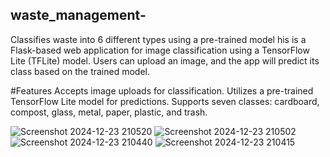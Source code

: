 ## waste_management-
Classifies waste into 6 different types using a pre-trained model
his is a Flask-based web application for image classification using a TensorFlow Lite (TFLite) model. Users can upload an image, and the app will predict its class based on the trained model.

#Features
Accepts image uploads for classification.
Utilizes a pre-trained TensorFlow Lite model for predictions.
Supports seven classes: cardboard, compost, glass, metal, paper, plastic, and trash.

![Screenshot 2024-12-23 210520](https://github.com/user-attachments/assets/3d8865f2-90c7-416b-929c-133fd38611d5)
![Screenshot 2024-12-23 210502](https://github.com/user-attachments/assets/c522c311-d56d-470d-a0a0-4d4f6ec41f33)
![Screenshot 2024-12-23 210440](https://github.com/user-attachments/assets/aea5e787-a225-477a-ad53-2f715f51c81b)
![Screenshot 2024-12-23 210415](https://github.com/user-attachments/assets/6107d5f9-0fd4-42ba-b6da-76305c703cae)
